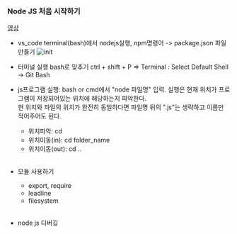 ### Node JS 처음 시작하기


[영상](https://youtube.com/playlist?list=PLHGvDasahwZMko2OayS24NEzWYf3sMq2w)<br>

- vs_code terminal(bash)에서 nodejs실행, npm명령어 -> package.json 파일 만들기
![init](https://i.imgur.com/XqGJgJ9.png)

- 터미널 실행 bash로 맞추기
  ctrl + shift + P => Terminal : Select Default Shell -> Git Bash<br>
  
- js프로그램 실행: bash or cmd에서 "node 파일명" 입력.
  실행은 현재 위치가 프로그램이 저장되어있는 위치에 해당하는지 파악한다.<br>
  현 위치와 파일의 위치가 완전히 동일하다면 파일명 뒤의 ".js"는 생략하고 이름만 적어주어도 된다.<br>
  - 위치파악: cd<br>
  - 위치이동(in): cd folder_name<br>
  - 위치이동(out): cd .. <br><br>
  
- 모듈 사용하기
  - export, require<br>
  - leadline<br>
  - filesystem<br><br>

- node js 디버깅

  
